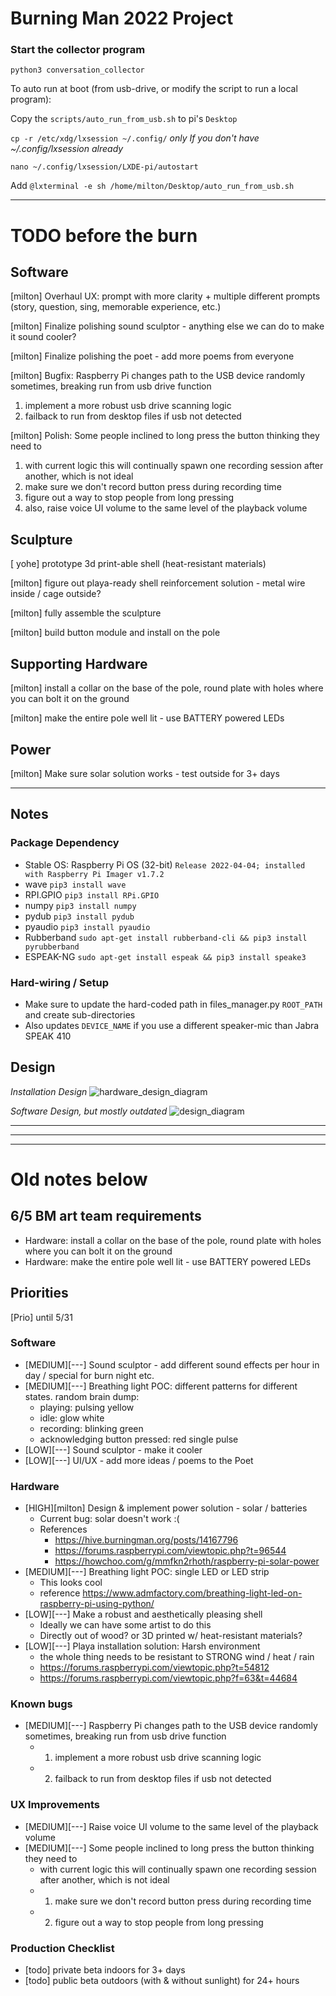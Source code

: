 # Burning Man 2022 Project

### Start the collector program
`python3 conversation_collector`

To auto run at boot (from usb-drive, or modify the script to run a local program):

Copy the `scripts/auto_run_from_usb.sh` to pi's `Desktop`

`cp -r /etc/xdg/lxsession ~/.config/` *only If you don't have ~/.config/lxsession already*

`nano ~/.config/lxsession/LXDE-pi/autostart`

Add `@lxterminal -e sh /home/milton/Desktop/auto_run_from_usb.sh`

--------------------------------------------------------
# TODO before the burn

## Software
[milton] Overhaul UX: prompt with more clarity + multiple different prompts (story, question, sing, memorable experience, etc.)

[milton] Finalize polishing sound sculptor - anything else we can do to make it sound cooler?

[milton] Finalize polishing the poet - add more poems from everyone

[milton] Bugfix: Raspberry Pi changes path to the USB device randomly sometimes, breaking run from usb drive function
1) implement a more robust usb drive scanning logic
2) failback to run from desktop files if usb not detected

[milton] Polish: Some people inclined to long press the button thinking they need to
1) with current logic this will continually spawn one recording session after another, which is not ideal
2) make sure we don't record button press during recording time
3) figure out a way to stop people from long pressing
4) also, raise voice UI volume to the same level of the playback volume


## Sculpture
[  yohe] prototype 3d print-able shell (heat-resistant materials)

[milton] figure out playa-ready shell reinforcement solution - metal wire inside / cage outside?

[milton] fully assemble the sculpture

[milton] build button module and install on the pole

## Supporting Hardware
[milton] install a collar on the base of the pole, round plate with holes where you can bolt it on the ground

[milton] make the entire pole well lit - use BATTERY powered LEDs

## Power
[milton] Make sure solar solution works - test outside for 3+ days

--------------------------------------------------------


## Notes

### Package Dependency 
- Stable OS: Raspberry Pi OS (32-bit) `Release 2022-04-04; installed with Raspberry Pi Imager v1.7.2`
- wave `pip3 install wave`
- RPI.GPIO `pip3 install RPi.GPIO`
- numpy `pip3 install numpy`
- pydub `pip3 install pydub`
- pyaudio `pip3 install pyaudio`
- Rubberband `sudo apt-get install rubberband-cli && pip3 install pyrubberband`
- ESPEAK-NG `sudo apt-get install espeak && pip3 install speake3`

### Hard-wiring / Setup
- Make sure to update the hard-coded path in files_manager.py `ROOT_PATH` and create sub-directories
- Also updates `DEVICE_NAME` if you use a different speaker-mic than Jabra SPEAK 410

## Design
*Installation Design*
![hardware_design_diagram](./design/Installation&#32;Hardware&#32;Design&#32;v0.1.png)

*Software Design, but mostly outdated*
![design_diagram](./design/design.png)


--------------------------------------------------------
--------------------------------------------------------
--------------------------------------------------------
# Old notes below

## 6/5 BM art team requirements
- Hardware: install a collar on the base of the pole, round plate with holes where you can bolt it on the ground
- Hardware: make the entire pole well lit - use BATTERY powered LEDs

## Priorities
[Prio] until 5/31

### Software
- [MEDIUM][---] Sound sculptor - add different sound effects per hour in day / special for burn night etc.
- [MEDIUM][---] Breathing light POC: different patterns for different states. random brain dump:
  - playing: pulsing yellow
  - idle: glow white
  - recording: blinking green
  - acknowledging button pressed: red single pulse
- [LOW][---] Sound sculptor - make it cooler
- [LOW][---] UI/UX - add more ideas / poems to the Poet
### Hardware
- [HIGH][milton] Design & implement power solution - solar / batteries
  - Current bug: solar doesn't work :(
  - References
    - https://hive.burningman.org/posts/14167796
    - https://forums.raspberrypi.com/viewtopic.php?t=96544
    - https://howchoo.com/g/mmfkn2rhoth/raspberry-pi-solar-power
- [MEDIUM][---] Breathing light POC: single LED or LED strip
  - This looks cool
  - reference https://www.admfactory.com/breathing-light-led-on-raspberry-pi-using-python/
- [LOW][---] Make a robust and aesthetically pleasing shell
  - Ideally we can have some artist to do this
  - Directly out of wood? or 3D printed w/ heat-resistant materials?
- [LOW][---] Playa installation solution: Harsh environment
  - the whole thing needs to be resistant to STRONG wind / heat / rain
  - https://forums.raspberrypi.com/viewtopic.php?t=54812
  - https://forums.raspberrypi.com/viewtopic.php?f=63&t=44684
### Known bugs
- [MEDIUM][---] Raspberry Pi changes path to the USB device randomly sometimes, breaking run from usb drive function
  - 1) implement a more robust usb drive scanning logic
  - 2) failback to run from desktop files if usb not detected
### UX Improvements
- [MEDIUM][---] Raise voice UI volume to the same level of the playback volume
- [MEDIUM][---] Some people inclined to long press the button thinking they need to
  - with current logic this will continually spawn one recording session after another, which is not ideal
  - 1) make sure we don't record button press during recording time
  - 2) figure out a way to stop people from long pressing
### Production Checklist
- [todo] private beta indoors for 3+ days
- [todo] public beta outdoors (with & without sunlight) for 24+ hours
